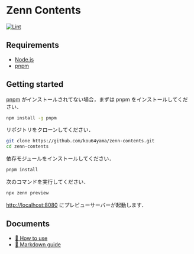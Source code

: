 # Zenn Contents

[![Lint](https://github.com/kou64yama/zenn-contents/actions/workflows/lint.yml/badge.svg?branch=main)](https://github.com/kou64yama/zenn-contents/actions/workflows/lint.yml)

## Requirements

- [Node.js](https://nodejs.org)
- [pnpm](https://github.com/pnpm/pnpm)

## Getting started

[pnpm](https://github.com/pnpm/pnpm) がインストールされてない場合，まずは pnpm をインストールしてください．

```bash
npm install -g pnpm
```

リポジトリをクローンしてください．

```bash
git clone https://github.com/kou64yama/zenn-contents.git
cd zenn-contents
```

依存モジュールをインストールしてください．

```bash
pnpm install
```

次のコマンドを実行してください．

```bash
npx zenn preview
```

<http://localhost:8080> にプレビューサーバーが起動します．

## Documents

- [📘 How to use](https://zenn.dev/zenn/articles/zenn-cli-guide)
- [📘 Markdown guide](https://zenn.dev/zenn/articles/markdown-guide)
